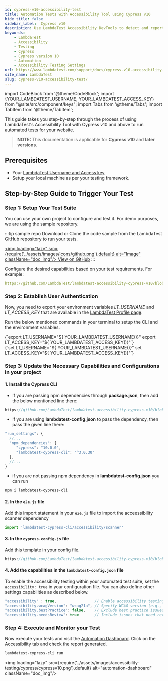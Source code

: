 ```yaml
---
id: cypress-v10-accessibility-test
title: Automation Tests with Accessibility Tool using Cypress v10
hide_title: false
sidebar_label:  Cypress v10 
description: Use LambdaTest Accessibility DevTools to detect and report accessibility issues with automation, following WCAG guidelines, in your cypress tests for version 10 and above
keywords:
    - LambdaTest
    - Accessibility
    - Testing
    - Cypress
    - Cypress version 10
    - Automation
    - Accessibility Testing Settings
url: https://www.lambdatest.com/support/docs/cypress-v10-accessibility-test/
site_name: LambdaTest
slug: cypress-v10-accessibility-test/
---
```


import CodeBlock from '@theme/CodeBlock';
import {YOUR_LAMBDATEST_USERNAME, YOUR_LAMBDATEST_ACCESS_KEY} from "@site/src/component/keys";
import Tabs from '@theme/Tabs';
import TabItem from '@theme/TabItem';

<script type="application/ld+json"
      dangerouslySetInnerHTML={{ __html: JSON.stringify({
       "@context": "https://schema.org",
        "@type": "BreadcrumbList",
        "itemListElement": [{
          "@type": "ListItem",
          "position": 1,
          "name": "Home",
          "item": "https://www.lambdatest.com"
        },{
          "@type": "ListItem",
          "position": 2,
          "name": "Support",
          "item": "https://www.lambdatest.com/support/docs/"
        },{
          "@type": "ListItem",
          "position": 3,
          "name": "Cypress Accessibility Testing",
          "item": "https://www.lambdatest.com/support/docs/cypress-v10-accessibility-test/"
        }]
      })
    }}
></script>

This guide takes you step-by-step through the process of using LambdaTest's Accessibility Tool with Cypress v10 and above to run automated tests for your website.

> **NOTE:** This documentation is applicable for **Cypress v10** and **later versions**.

## Prerequisites

- Your [LambdaTest Username and Access key](/support/docs/using-environment-variables-for-authentication-credentials/)
- Setup your local machine as per your testing framework.

## Step-by-Step Guide to Trigger Your Test

### Step 1: Setup Your Test Suite

You can use your own project to configure and test it. For demo purposes, we are using the sample repository.

:::tip sample repo
Download or Clone the code sample from the LambdaTest GitHub repository to run your tests.

<a href="https://github.com/LambdaTest/lambdatest-accessibility-cypress-v10" target="_blank" className="github__anchor"><img loading="lazy" src={require('../assets/images/icons/github.png').default} alt="Image" className="doc_img"/> View on GitHub</a>
:::

Configure the desired capabilities based on your test requirements. For example:

```yaml reference title="lambdatest-config.json"
https://github.com/LambdaTest/lambdatest-accessibility-cypress-v10/blob/main/lambdatest-config.json
```

### Step 2: Establish User Authentication

Now, you need to export your environment variables *LT_USERNAME* and *LT_ACCESS_KEY* that are available in the [LambdaTest Profile page](https://accounts.lambdatest.com/detail/profile).

Run the below mentioned commands in your terminal to setup the CLI and the environment variables.

<Tabs className="docs__val">

<TabItem value="bash" label="Linux / MacOS" default>

  <div className="lambdatest__codeblock">
    <CodeBlock className="language-bash">
  {`export LT_USERNAME="${ YOUR_LAMBDATEST_USERNAME()}"
export LT_ACCESS_KEY="${ YOUR_LAMBDATEST_ACCESS_KEY()}"`}
  </CodeBlock>
</div>

</TabItem>

<TabItem value="powershell" label="Windows" default>

  <div className="lambdatest__codeblock">
    <CodeBlock className="language-powershell">
  {`set LT_USERNAME="${ YOUR_LAMBDATEST_USERNAME()}"
set LT_ACCESS_KEY="${ YOUR_LAMBDATEST_ACCESS_KEY()}"`}
  </CodeBlock>
</div>

</TabItem>
</Tabs>

### Step 3: Update the Necessary Capabilities and Configurations in your project

#### 1. Install the Cypress CLI

- If you are passing npm dependencies through **package.json**, then add the below mentioned line there:

```javascript reference title="package.json"
https://github.com/LambdaTest/lambdatest-accessibility-cypress-v10/blob/main/package.json
```

- If you are using **lambdatest-config.json** to pass the dependency, then pass the given line there:

```javascript title="lambdatest-config.json"
"run_settings": {
  //...
  "npm_dependencies": {
     "cypress": "10.0.0",
     "lambdatest-cypress-cli": "^3.0.30"
  },
  //...
}
```

- if you are not passing npm dependency in **lambdatest-config.json** you can run

```bash
npm i lambdatest-cypress-cli   
```

#### 2. In the `e2e.js` file

Add this import statement in your `e2e.js` file to import the acceessibility scanner dependency

```javascript
import 'lambdatest-cypress-cli/accessibility/scanner'
```

#### 3. In the `cypress.config.js` file

Add this template in your config file.

```javascript reference title="cypress.config.js"
https://github.com/LambdaTest/lambdatest-accessibility-cypress-v10/blob/main/cypress.config.js
```

#### 4. Add the capabilities in the `lambdatest-config.json` file

To enable the accessibility testing within your automated test suite, set the `accessibility: true` in your configuration file. You can also define other settings capabilities as described below.

```javascript title="lambdatest-config.json"
"accessibility" : true,                 // Enable accessibility testing
"accessibility.wcagVersion": "wcag21a", // Specify WCAG version (e.g., WCAG 2.1 Level A)
"accessibility.bestPractice": false,    // Exclude best practice issues from results
"accessibility.needsReview": true       // Include issues that need review
```

### Step 4: Execute and Monitor your Test

Now execute your tests and visit the [Automation Dashboard](https://accounts.lambdatest.com/dashboard). Click on the Accessibility tab and check the report generated.

```bash
lambdatest-cypress-cli run
```

<img loading="lazy" src={require('../assets/images/accessibility-testing/cypress/cypressv10.png').default} alt="automation-dashboard" className="doc_img"/>